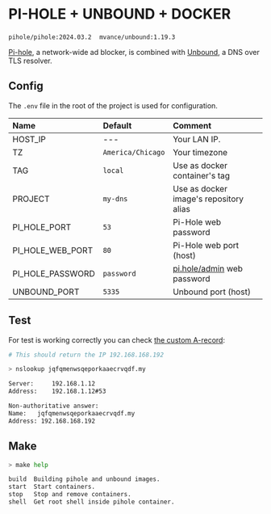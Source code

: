 # PI-HOLE + UNBOUND + DOCKER
`pihole/pihole:2024.03.2`&nbsp;&nbsp;&nbsp;&nbsp;`mvance/unbound:1.19.3`

[Pi-hole](https://github.com/pi-hole/docker-pi-hole), a network-wide ad blocker, is combined with [Unbound](https://nlnetlabs.nl/projects/unbound/about/), a DNS over TLS resolver.

## Config
The `.env` file in the root of the project is used for configuration.

| Name | Default | Comment                                               |
|:------|:------|:------------------------------------------------------|
|  HOST_IP      |   ---     | Your LAN IP.                                          |
|  TZ      |  `America/Chicago`      | Your timezone                                         |
|  TAG      |  `local`      | Use as docker container's tag                         |
|  PROJECT      |   `my-dns`     | Use as docker image's repository alias                |
|  PI_HOLE_PORT      |  `53`     | Pi-Hole web password                                  |
|  PI_HOLE_WEB_PORT      |  `80`     | Pi-Hole web port (host)                               |
|  PI_HOLE_PASSWORD      |  `password`     | [pi.hole/admin](http://pi.hole/admin ) web password   |
|  UNBOUND_PORT      |  `5335`     | Unbound port (host)                                   |

## Test
For test is working correctly you can check [the custom A-record](./conf/records/a-records.conf):

```bash
# This should return the IP 192.168.168.192

> nslookup jqfqmenwsqeporkaaecrvqdf.my

Server:     192.168.1.12
Address:    192.168.1.12#53

Non-authoritative answer:
Name:   jqfqmenwsqeporkaaecrvqdf.my
Address: 192.168.168.192
```

## Make
```bash
> make help

build  Building pihole and unbound images.
start  Start containers.
stop   Stop and remove containers.
shell  Get root shell inside pihole container.
```
